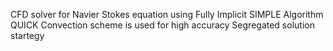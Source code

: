 CFD solver for Navier Stokes equation using Fully Implicit SIMPLE Algorithm
QUICK Convection scheme is used for high accuracy
Segregated solution startegy
